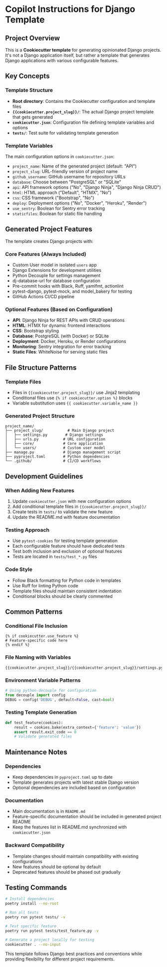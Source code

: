 # Copilot Instructions for Django Template

## Project Overview

This is a **Cookiecutter template** for generating opinionated Django projects. It's not a Django application itself, but rather a template that generates Django applications with various configurable features.

## Key Concepts

### Template Structure
- **Root directory**: Contains the Cookiecutter configuration and template files
- **`{{cookiecutter.project_slug}}/`**: The actual Django project template that gets generated
- **`cookiecutter.json`**: Configuration file defining template variables and options
- **`tests/`**: Test suite for validating template generation

### Template Variables
The main configuration options in `cookiecutter.json`:
- `project_name`: Name of the generated project (default: "API")
- `project_slug`: URL-friendly version of project name
- `github_username`: GitHub username for repository URLs
- `database`: Choose between "PostgreSQL" or "SQLite"
- `api`: API framework options ("No", "Django Ninja", "Django Ninja CRUD")
- `html`: HTML approach ("Default", "HTMX", "No")
- `css`: CSS framework ("Bootstrap", "No")
- `deploy`: Deployment options ("No", "Docker", "Heroku", "Render")
- `use_sentry`: Boolean for Sentry error tracking
- `staticfiles`: Boolean for static file handling

## Generated Project Features

The template creates Django projects with:

### Core Features (Always Included)
- Custom User model in isolated `users` app
- Django Extensions for development utilities
- Python Decouple for settings management
- dj-database-url for database configuration
- Pre-commit hooks with Black, Ruff, yamlfmt, actionlint
- pytest-django, pytest-mock, and model_bakery for testing
- GitHub Actions CI/CD pipeline

### Optional Features (Based on Configuration)
- **API**: Django Ninja for REST APIs with CRUD operations
- **HTML**: HTMX for dynamic frontend interactions
- **CSS**: Bootstrap styling
- **Database**: PostgreSQL (with Docker) or SQLite
- **Deployment**: Docker, Heroku, or Render configurations
- **Monitoring**: Sentry integration for error tracking
- **Static Files**: WhiteNoise for serving static files

## File Structure Patterns

### Template Files
- Files in `{{cookiecutter.project_slug}}/` use Jinja2 templating
- Conditional files use `{% if cookiecutter.option %}` blocks
- Variable substitution uses `{{ cookiecutter.variable_name }}`

### Generated Project Structure
```
project_name/
├── project_slug/           # Main Django project
│   ├── settings.py        # Django settings
│   ├── urls.py           # URL configuration
│   ├── core/             # Core application
│   └── users/            # Custom user model
├── manage.py             # Django management script
├── pyproject.toml        # Python dependencies
└── .github/              # CI/CD workflows
```

## Development Guidelines

### When Adding New Features
1. Update `cookiecutter.json` with new configuration options
2. Add conditional template files in `{{cookiecutter.project_slug}}/`
3. Create tests in `tests/` to validate the new feature
4. Update the README.md with feature documentation

### Testing Approach
- Use `pytest-cookies` for testing template generation
- Each configurable feature should have dedicated tests
- Test both inclusion and exclusion of optional features
- Tests are located in `tests/test_*.py` files

### Code Style
- Follow Black formatting for Python code in templates
- Use Ruff for linting Python code
- Template files should maintain consistent indentation
- Conditional blocks should be clearly commented

## Common Patterns

### Conditional File Inclusion
```jinja2
{% if cookiecutter.use_feature %}
# Feature-specific code here
{% endif %}
```

### File Naming with Variables
```
{{cookiecutter.project_slug}}/{{cookiecutter.project_slug}}/settings.py
```

### Environment Variable Patterns
```python
# Using python-decouple for configuration
from decouple import config
DEBUG = config('DEBUG', default=False, cast=bool)
```

### Testing Template Generation
```python
def test_feature(cookies):
    result = cookies.bake(extra_context={'feature': 'value'})
    assert result.exit_code == 0
    # Validate generated files
```

## Maintenance Notes

### Dependencies
- Keep dependencies in `pyproject.toml` up to date
- Template generates projects with latest stable Django version
- Optional dependencies are included based on configuration

### Documentation
- Main documentation is in `README.md`
- Feature-specific documentation should be included in generated project README
- Keep the features list in README.md synchronized with `cookiecutter.json`

### Backward Compatibility
- Template changes should maintain compatibility with existing configurations
- New features should be optional by default
- Deprecated features should be phased out gradually

## Testing Commands

```bash
# Install dependencies
poetry install --no-root

# Run all tests
poetry run pytest tests/ -v

# Test specific feature
poetry run pytest tests/test_feature.py -v

# Generate a project locally for testing
cookiecutter . --no-input
```

This template follows Django best practices and conventions while providing flexibility for different project requirements.